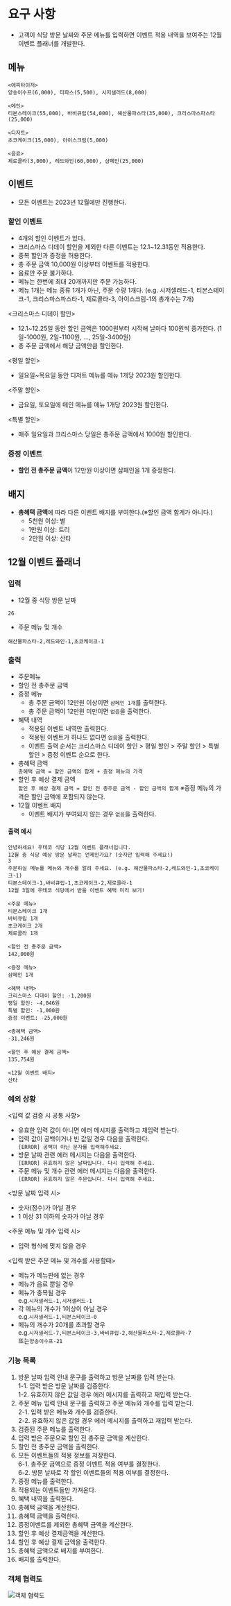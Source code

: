 # 요구 사항
- 고객이 식당 방문 날짜와 주문 메뉴를 입력하면 이벤트 적용 내역을 보여주는 12월 이벤트 플래너를 개발한다.
## 메뉴
```
<애피타이저>
양송이수프(6,000), 타파스(5,500), 시저샐러드(8,000)

<메인>
티본스테이크(55,000), 바비큐립(54,000), 해산물파스타(35,000), 크리스마스파스타(25,000)

<디저트>
초코케이크(15,000), 아이스크림(5,000)

<음료>
제로콜라(3,000), 레드와인(60,000), 샴페인(25,000)
```

## 이벤트
- 모든 이벤트는 2023년 12월에만 진행한다.

### 할인 이벤트
- 4개의 할인 이벤트가 있다.
- 크리스마스 디데이 할인을 제외한 다른 이벤트는 12.1~12.31동안 적용한다.
- 중복 할인과 증정을 허용한다.
- 총 주문 금액 10,000원 이상부터 이벤트를 적용한다.
- 음료만 주문 불가하다.
- 메뉴는 한번에 최대 20개까지만 주문 가능하다.
- 메뉴 1개는 메뉴 종류 1개가 아닌, 주문 수량 1개다.
  (e.g. 시저샐러드-1, 티본스테이크-1, 크리스마스파스타-1, 제로콜라-3, 아이스크림-1의 총개수는 7개)

<크리스마스 디데이 할인>
- 12.1~12.25일 동안 할인 금액은 1000원부터 시작해 날마다 100원씩 증가한다. (1일-1000원, 2일-1100원, ..., 25일-3400원)
- 총 주문 금액에서 해당 금액만큼 할인한다.

<평일 할인>
- 일요일~목요일 동안 디저트 메뉴를 메뉴 1개당 2023원 할인한다.

<주말 할인>
- 금요일, 토요일에 메인 메뉴를 메뉴 1개당 2023원 할인한다.

<특별 할인>
- 매주 일요일과 크리스마스 당일은 총주문 금액에서 1000원 할인한다.

### 증정 이벤트
- **할인 전 총주문 금액**이 12만원 이상이면 샴페인을 1개 증정한다.

## 배지
- **총혜택 금액**에 따라 다른 이벤트 배지를 부여한다.(※할인 금액 합계가 아니다.)
    - 5천원 이상: 별
    - 1만원 이상: 트리
    - 2만원 이상: 산타

## 12월 이벤트 플래너

### 입력
- 12월 중 식당 방문 날짜
```
26
```

- 주문 메뉴 및 개수
```
해산물파스타-2,레드와인-1,초코케이크-1
```

### 출력
- 주문메뉴
- 할인 전 총주문 금액
- 증정 메뉴
  - 총 주문 금액이 12만원 이상이면 `샴페인 1개`를 출력한다.
  - 총 주문 금액이 12만원 미만이면 `없음`을 출력한다.
- 혜택 내역
    - 적용된 이벤트 내역만 출력한다.
    - 적용된 이벤트가 하나도 없다면 `없음`을 출력한다.
    - 이벤트 출력 순서는 크리스마스 디데이 할인 > 평일 할인 > 주말 할인 > 특별 할인 > 증정 이벤트 순으로 한다.
- 총혜택 금액<br>
  `총혜택 금액 = 할인 금액의 합계 + 증정 메뉴의 가격`
- 할인 후 예상 결제 금액<br>
  `할인 후 예상 결제 금액 = 할인 전 총주문 금액 - 할인 금액의 합계`
  ※증정 메뉴의 가격은 할인 금액에 포함되지 않는다.
- 12월 이벤트 배지
    - 이벤트 배지가 부여되지 않는 경우 `없음`을 출력한다.

#### 출력 예시
```
안녕하세요! 우테코 식당 12월 이벤트 플래너입니다.
12월 중 식당 예상 방문 날짜는 언제인가요? (숫자만 입력해 주세요!)
3
주문하실 메뉴를 메뉴와 개수를 알려 주세요. (e.g. 해산물파스타-2,레드와인-1,초코케이크-1)
티본스테이크-1,바비큐립-1,초코케이크-2,제로콜라-1
12월 3일에 우테코 식당에서 받을 이벤트 혜택 미리 보기!
 
<주문 메뉴>
티본스테이크 1개
바비큐립 1개
초코케이크 2개
제로콜라 1개
 
<할인 전 총주문 금액>
142,000원
 
<증정 메뉴>
샴페인 1개
 
<혜택 내역>
크리스마스 디데이 할인: -1,200원
평일 할인: -4,046원
특별 할인: -1,000원
증정 이벤트: -25,000원
 
<총혜택 금액>
-31,246원
 
<할인 후 예상 결제 금액>
135,754원
 
<12월 이벤트 배지>
산타
```

### 예외 상황

<입력 값 검증 시 공통 사항>
- 유효한 입력 값이 아니면 에러 메시지를 출력하고 재입력 받는다.
- 입력 값이 공백이거나 빈 값일 경우 다음을 출력한다.<br>`[ERROR] 공백이 아닌 문자를 입력해주세요.`
- 방문 날짜 관련 에러 메시지는 다음을 출력한다.<br>`[ERROR] 유효하지 않은 날짜입니다. 다시 입력해 주세요.`
- 주문 메뉴 및 개수 관련 에러 메시지는 다음을 출력한다.<br>`[ERROR] 유효하지 않은 주문입니다. 다시 입력해 주세요.`

<방문 날짜 입력 시>
- 숫자(정수)가 아닐 경우
- 1 이상 31 이하의 숫자가 아닐 경우

<주문 메뉴 및 개수 입력 시>
- 입력 형식에 맞지 않을 경우

<입력 받은 주문 메뉴 및 개수를 사용할때>
- 메뉴가 메뉴판에 없는 경우
- 메뉴가 음료 뿐일 경우
- 메뉴가 중복될 경우<br>e.g.`시저샐러드-1,시저샐러드-1`
- 각 메뉴의 개수가 1이상이 아닐 경우<br>e.g.`시저샐러드-1,티본스테이크-0`
- 메뉴의 개수가 20개를 초과할 경우<br>e.g.`시저샐러드-7,티본스테이크-3,바비큐립-2,해산물파스타-2,제로콜라-7`<br>또는`양송이수프-21`

### 기능 목록
1. 방문 날짜 입력 안내 문구를 출력하고 방문 날짜를 입력 받는다.<br>
    1-1. 입력 받은 방문 날짜를 검증한다.<br>
    1-2. 유효하지 않은 값일 경우 에러 메시지를 출력하고 재입력 받는다.
2. 주문 메뉴 입력 안내 문구를 출력하고 주문 메뉴와 개수를 입력 받는다.<br>
    2-1. 입력 받은 메뉴와 개수를 검증한다.<br>
    2-2. 유효하지 않은 값일 경우 에러 메시지를 출력하고 재입력 받는다.
3. 검증된 주문 메뉴를 출력한다.
4. 입력 받은 주문으로 할인 전 총주문 금액을 계산한다.
5. 할인 전 총주문 금액을 출력한다. 
6. 모든 이벤트들의 적용 정보를 저장한다.<br>
    6-1. 총주문 금액으로 증정 이벤트 적용 여부를 결정한다.<br>
    6-2. 방문 날짜로 각 할인 이벤트들의 적용 여부를 결정한다.<br>
7. 증정 메뉴를 출력한다.
8. 적용되는 이벤트들만 가져온다.
9. 혜택 내역을 출력한다.
10. 총혜택 금액을 계산한다.
11. 총혜택 금액을 출력한다.
12. 증정이벤트를 제외한 총혜택 금액을 계산한다.
13. 할인 후 예상 결제금액을 계산한다.
14. 할인 후 예상 결제 금액을 출력한다.
15. 총혜택 금액으로 배지를 부여한다.
16. 배지를 출력한다.

### 객체 협력도
![객체 협력도](./PlannerProcess.excalidraw.png)